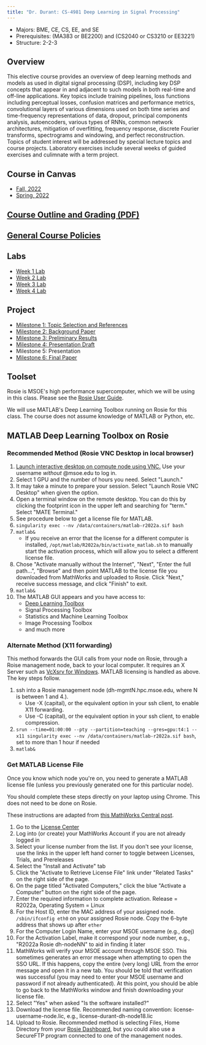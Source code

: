 ```yaml
---
title: "Dr. Durant: CS-4981 Deep Learning in Signal Processing"
---
```


* Majors: BME, CE, CS, EE, and SE
* Prerequisites: (MA383 or BE2200) and (CS2040 or CS3210 or EE3221)
* Structure: 2-2-3

## Overview

This elective course provides an overview of deep learning methods and models as used in digital signal processing (DSP), including key DSP concepts that appear in and adjacent to such models in both real-time and off-line applications. Key topics include training pipelines, loss functions including perceptual losses, confusion matrices and performance metrics, convolutional layers of various dimensions used on both time series and time-frequency representations of data, dropout, principal components analysis, autoencoders, various types of RNNs, common network architectures, mitigation of overfitting, frequency response, discrete Fourier transforms, spectrograms and windowing, and perfect reconstruction. Topics of student interest will be addressed by special lecture topics and course projects. Laboratory exercises include several weeks of guided exercises and culimnate with a term project.

## Course in Canvas
* [Fall, 2022](https://msoe.instructure.com/courses/10863)
* [Spring, 2022](https://msoe.instructure.com/courses/10080)

## [Course Outline and Grading (PDF)](outline.pdf)

## [General Course Policies](../policies.html)

## Labs

* [Week 1 Lab](week1lab.html)
* [Week 2 Lab](week2lab.html)
* [Week 3 Lab](week3lab.html)
* [Week 4 Lab](week4lab.html)

## Project

* [Milestone 1: Topic Selection and References](project-1-topicSelection.html)
* [Milestone 2: Background Paper](project-2-backgroundPaper.html)
* [Milestone 3: Preliminary Results](project-3-preliminaryResults.html)
* [Milestone 4: Presentation Draft](project-4-presentationDraft.html)
* Milestone 5: Presentation
* [Milestone 6: Final Paper](project-6-finalResults.html)

## Toolset

Rosie is MSOE's high performance supercomputer, which we will be using in this class. Please see the [Rosie User Guide](https://docs.hpc.msoe.edu/).

We will use MATLAB's Deep Learning Toolbox running on Rosie for this class. The course does not assume knowledge of MATLAB or Python, etc.

## MATLAB Deep Learning Toolbox on Rosie

### Recommended Method (Rosie VNC Desktop in local browser)

1. [Launch interactive desktop on compute node using VNC.](https://dh-ood.hpc.msoe.edu/pun/sys/dashboard/batch_connect/sys/rosie_vnc_desktop/session_contexts/new) Use your username *without* @msoe.edu to log in.
1. Select 1 GPU and the number of hours you need. Select "Launch."
1. It may take a minute to prepare your session. Select "Launch Rosie VNC Desktop" when given the option.
1. Open a terminal window on the remote desktop. You can do this by clicking the footprint icon in the upper left and searching for "term." Select "MATE Terminal."
1. See procedure below to get a license file for MATLAB.
1. `singularity exec --nv /data/containers/matlab-r2022a.sif bash`
1. `matlab&`
   * If you receive an error that the license for a different computer is installed, `/opt/matlab/R2022a/bin/activate_matlab.sh` to manually start the activation process, which will allow you to select a different license file.
1. Chose "Activate manually without the Internet", "Next", "Enter the full path...", "Browse" and then point MATLAB to the license file you downloaded from MathWorks and uploaded to Rosie. Click "Next," receive success message, and click "Finish" to exit.
1. `matlab&`
1. The MATLAB GUI appears and you have access to:
   * [Deep Learning Toolbox](https://www.mathworks.com/help/deeplearning/getting-started-with-deep-learning-toolbox.html)
   * Signal Processing Toolbox
   * Statistics and Machine Learning Toolbox
   * Image Processing Toolbox
   * and much more

### Alternate Method (X11 forwarding)

This method forwards the GUI calls from your node on Rosie, through a Roise management node, back to your local computer. It requires an X Server such as [VcXsrv for Windows](https://sourceforge.net/projects/vcxsrv/). MATLAB licensing is handled as above. The key steps follow.

1. ssh into a Rosie management node (dh-mgmtN.hpc.msoe.edu, where N is between 1 and 4.).
   * Use -X (capital), or the equivalent option in your ssh client, to enable X11 forwarding.
   * Use -C (capital), or the equivalent option in your ssh client, to enable compression.
1. `srun --time=01:00:00 --pty --partition=teaching --gres=gpu:t4:1 --x11 singularity exec --nv /data/containers/matlab-r2022a.sif bash`, set to more than 1 hour if needed
1. `matlab&`

### Get MATLAB License File

Once you know which node you're on, you need to generate a MATLAB license file (unless you previously generated one for this particular node).

You should complete these steps directly on your laptop using Chrome. This does not need to be done on Rosie.

These instructions are adapted from [this MathWorks Central post](https://www.mathworks.com/matlabcentral/answers/235126-how-do-i-generate-a-matlab-license-file#answer_190013).

1. Go to the [License Center](https://www.mathworks.com/licensecenter/licenses)
1. Log into (or create) your MathWorks Account if you are not already logged in
1. Select your license number from the list. If you don't see your license, use the links in the upper left hand corner to toggle between Licenses, Trials, and Prereleases
1. Select the "Install and Activate" tab
1. Click the "Activate to Retrieve License File" link under "Related Tasks" on the right side of the page.
1. On the page titled "Activated Computers," click the blue "Activate a Computer" button on the right side of the page.
1. Enter the required information to complete activation. Release = R2022a, Operating System = Linux
1. For the Host ID, enter the MAC address of your assigned node. `/sbin/ifconfig eth0` on your assigned Rosie node. Copy the 6-byte address that shows up after `ether`
1. For the Computer Login Name, enter your MSOE username (e.g., doej)
1. For the Activation Label, make it correspond your node number, e.g., "R2022a Rosie dh-nodeNN" to aid in finding it later
1. MathWorks will verify your MSOE account through MSOE SSO. This sometimes generates an error message when attempting to open the SSO URL. If this happens, copy the entire (very long) URL from the error message and open it in a new tab. You should be told that verification was successful (you may need to enter your MSOE username and password if not already authenticated). At this point, you should be able to go back to the MathWorks window and finish downloading your license file.
1. Select "Yes" when asked "Is the software installed?"
1. Download the license file. Recommended naming convention: license-username-node.lic, e.g., license-durant-dh-node18.lic
1. Upload to Rosie. Recommended method is selecting Files, Home Directory from your [Rosie Dashboard](https://dh-ood.hpc.msoe.edu/pun/sys/dashboard), but you could also use a SecureFTP program connected to one of the management nodes.
